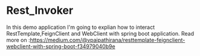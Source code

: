 # Rest_Invoker
In this demo application I'm going to explian how to interact RestTemplate,FeignClient and WebClient with spring boot application.
Read more on :https://medium.com/@vpaipathirana/resttemplate-feignclient-webclient-with-spring-boot-f34979040b9e
